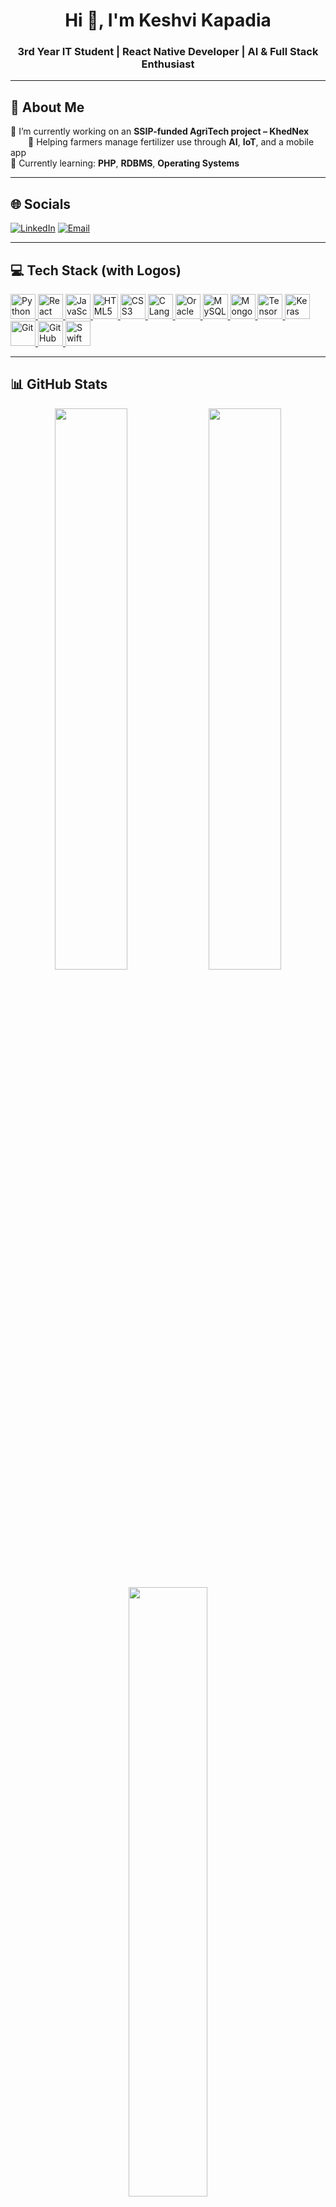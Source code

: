 <h1 align="center">Hi 👋, I'm Keshvi Kapadia</h1>
<h3 align="center">3rd Year IT Student | React Native Developer | AI & Full Stack Enthusiast</h3>

---

## 💫 About Me

🔭 I’m currently working on an **SSIP-funded AgriTech project – KhedNex**  
&emsp;&emsp;🌾 Helping farmers manage fertilizer use through **AI**, **IoT**, and a mobile app  
🌱 Currently learning: **PHP**, **RDBMS**, **Operating Systems**  

---

## 🌐 Socials

[![LinkedIn](https://img.shields.io/badge/LinkedIn-%230077B5.svg?logo=linkedin&logoColor=white)](https://linkedin.com/in/keshvi-kapadia)
[![Email](https://img.shields.io/badge/Email-D14836?logo=gmail&logoColor=white)](mailto:keshvi05072005@gmail.com)

---

## 💻 Tech Stack (with Logos)

<p align="left">
  <a href="https://www.python.org" target="_blank">
    <img src="https://cdn.jsdelivr.net/gh/devicons/devicon/icons/python/python-original.svg" height="40" alt="Python" />
  </a>   
  <a href="https://reactnative.dev/" target="_blank">
    <img src="https://cdn.jsdelivr.net/gh/devicons/devicon/icons/react/react-original.svg" height="40" alt="React Native" />
  </a>
  <a href="https://developer.mozilla.org/en-US/docs/Web/JavaScript" target="_blank">
    <img src="https://cdn.jsdelivr.net/gh/devicons/devicon/icons/javascript/javascript-original.svg" height="40" alt="JavaScript" />
  </a>
  <a href="https://developer.mozilla.org/en-US/docs/Web/HTML" target="_blank">
    <img src="https://cdn.jsdelivr.net/gh/devicons/devicon/icons/html5/html5-original.svg" height="40" alt="HTML5" />
  </a>
  <a href="https://developer.mozilla.org/en-US/docs/Web/CSS" target="_blank">
    <img src="https://cdn.jsdelivr.net/gh/devicons/devicon/icons/css3/css3-original.svg" height="40" alt="CSS3" />
  </a>
  <a href="https://en.wikipedia.org/wiki/C_(programming_language)" target="_blank">
    <img src="https://cdn.jsdelivr.net/gh/devicons/devicon/icons/c/c-original.svg" height="40" alt="C Language" />
  </a>
  <a href="https://www.oracle.com/database/" target="_blank">
    <img src="https://cdn.jsdelivr.net/gh/devicons/devicon/icons/oracle/oracle-original.svg" height="40" alt="Oracle" />
  </a>
  <a href="https://www.mysql.com/" target="_blank">
    <img src="https://cdn.jsdelivr.net/gh/devicons/devicon/icons/mysql/mysql-original.svg" height="40" alt="MySQL" />
  </a>
  <a href="https://www.mongodb.com/" target="_blank">
    <img src="https://cdn.jsdelivr.net/gh/devicons/devicon/icons/mongodb/mongodb-original.svg" height="40" alt="MongoDB" />
  </a>
  <a href="https://www.tensorflow.org/" target="_blank">
    <img src="https://cdn.jsdelivr.net/gh/devicons/devicon/icons/tensorflow/tensorflow-original.svg" height="40" alt="TensorFlow" />
  </a>
  <a href="https://keras.io/" target="_blank">
    <img src="https://upload.wikimedia.org/wikipedia/commons/a/ae/Keras_logo.svg" height="40" alt="Keras" />
  </a>
  <a href="https://git-scm.com/" target="_blank">
    <img src="https://cdn.jsdelivr.net/gh/devicons/devicon/icons/git/git-original.svg" height="40" alt="Git" />
  </a>
  <a href="https://github.com/" target="_blank">
    <img src="https://cdn.jsdelivr.net/gh/devicons/devicon/icons/github/github-original.svg" height="40" alt="GitHub" />
  </a>
  <a href="https://developer.apple.com/swift/" target="_blank">
    <img src="https://cdn.jsdelivr.net/gh/devicons/devicon/icons/swift/swift-original.svg" height="40" alt="Swift" />
  </a>
</p>


---

## 📊 GitHub Stats

<p align="center">
  <img src="https://github-readme-stats.vercel.app/api?username=keshvi-kapadia&theme=apprentice&hide_border=true&include_all_commits=false&count_private=false" width="48%" />
  <img src="https://nirzak-streak-stats.vercel.app/?user=keshvi-kapadia&theme=apprentice&hide_border=true" width="48%" />
</p>

<p align="center">
  <img src="https://github-readme-stats.vercel.app/api/top-langs/?username=keshvi-kapadia&theme=apprentice&hide_border=true&include_all_commits=false&count_private=false&layout=compact" width="50%" />
</p>

---

<p align="center">
  <a href="https://visitcount.itsvg.in">
    <img src="https://visitcount.itsvg.in/api?id=keshvi-kapadia&icon=5&color=13" />
  </a>
</p>

<!-- Proudly created with GPRM ( https://gprm.itsvg.in ) -->
